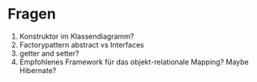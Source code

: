# Fragen

1. Konstruktor im Klassendiagramm? 
2. Factorypattern abstract vs Interfaces
3. getter and setter?
4. Empfohlenes Framework für das objekt-relationale Mapping? Maybe Hibernate?